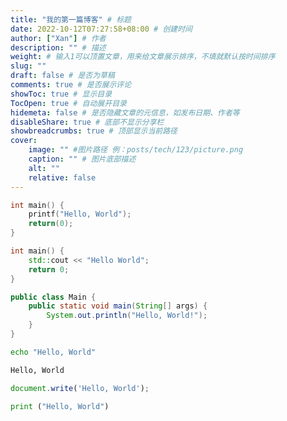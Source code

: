 ```yaml
---
title: "我的第一篇博客" # 标题
date: 2022-10-12T07:27:58+08:00 # 创建时间
author: ["Xan"] # 作者
description: "" # 描述
weight: # 输入1可以顶置文章，用来给文章展示排序，不填就默认按时间排序
slug: ""
draft: false # 是否为草稿
comments: true # 是否展示评论
showToc: true # 显示目录
TocOpen: true # 自动展开目录
hidemeta: false # 是否隐藏文章的元信息，如发布日期、作者等
disableShare: true # 底部不显示分享栏
showbreadcrumbs: true # 顶部显示当前路径
cover:
    image: "" #图片路径 例：posts/tech/123/picture.png
    caption: "" # 图片底部描述
    alt: ""
    relative: false
---
```


```c
int main() {
    printf("Hello, World");
    return(0);
}
```

```cpp
int main() {
    std::cout << "Hello World";
    return 0;
}
```

```java
public class Main {
    public static void main(String[] args) {
        System.out.println("Hello, World!");
    }
}
```

```bash
echo "Hello, World"
```

```html
Hello, World
```

```JavaScript
document.write('Hello, World');
```

```python
print ("Hello, World")
```
